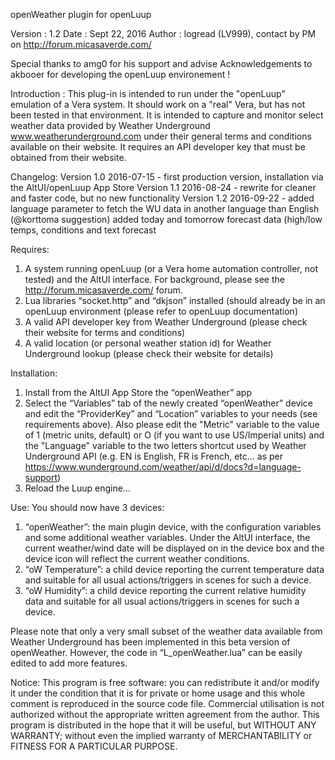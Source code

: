 ﻿openWeather plugin for openLuup

Version : 1.2
Date : Sept 22, 2016
Author : logread (LV999), contact by PM on http://forum.micasaverde.com/ 

Special thanks to amg0 for his support and advise
Acknowledgements to akbooer for developing the openLuup environement !

Introduction :
This plug-in is intended to run under the "openLuup" emulation of a Vera system. It should work on a "real" Vera, but has not been tested in that environment. It is intended to capture and monitor select weather data provided by Weather Underground www.weatherunderground.com under their general terms and conditions available on their website. It requires an API developer key that must be obtained from their website.

Changelog:
Version 1.0 2016-07-15 - first production version, installation via the AltUI/openLuup App Store
Version 1.1 2016-08-24 - rewrite for cleaner and faster code, but no new functionality
Version 1.2 2016-09-22 - added language parameter to fetch the WU data in another language than English (@korttoma suggestion)
			 added today and tomorrow forecast data (high/low temps, conditions and text forecast

Requires:
1.	A system running openLuup (or a Vera home automation controller, not tested) and the AltUI interface. For background, please see the http://forum.micasaverde.com/ forum.
2.	Lua libraries “socket.http” and “dkjson” installed (should already be in an openLuup environment (please refer to openLuup documentation)
3.	A valid API developer key from Weather Underground (please check their website for terms and conditions)
4.	A valid location (or personal weather station id) for Weather Underground lookup (please check their website for details)

Installation:
1.	Install from the AltUI App Store the “openWeather” app
2.	Select the “Variables” tab of the newly created “openWeather” device and edit the “ProviderKey” and “Location” variables to your needs (see requirements above). Also please edit the "Metric" variable to the value of 1 (metric units, default) or O (if you want to use US/Imperial units) and the "Language" variable to the two letters shortcut used by Weather Underground API (e.g. EN is English, FR is French, etc... as per https://www.wunderground.com/weather/api/d/docs?d=language-support)
3.	Reload the Luup engine…

Use:
You should now have 3 devices:
1.	“openWeather”: the main plugin device, with the configuration variables and some additional weather variables. Under the AltUI interface, the current weather/wind date will be displayed on in the device box and the device icon will reflect the current weather conditions.
2.	“oW Temperature”: a child device reporting the current temperature data and suitable for all usual actions/triggers in scenes for such a device.
3.	“oW Humidity”: a child device reporting the current relative humidity data and suitable for all usual actions/triggers in scenes for such a device.

Please note that only a very small subset of the weather data available from Weather Underground has been implemented in this beta version of openWeather. However, the code in “L_openWeather.lua” can be easily edited to add more features.

Notice:
This program is free software: you can redistribute it and/or modify it under the condition that it is for private or home usage and this whole comment is reproduced in the source code file.
Commercial utilisation is not authorized without the appropriate written agreement from the author. This program is distributed in the hope that it will be useful, but WITHOUT ANY WARRANTY; without even the implied warranty of MERCHANTABILITY or FITNESS FOR A PARTICULAR PURPOSE.
